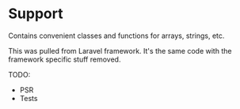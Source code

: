 # Support

Contains convenient classes and functions for arrays, strings, etc.

This was pulled from Laravel framework. It's the same code with the framework specific stuff removed.

TODO:
* PSR
* Tests